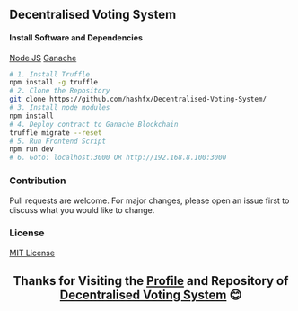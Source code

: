 ## Decentralised Voting System

#### Install Software and Dependencies

[Node JS](https://nodejs.org/en/download/)
[Ganache](https://trufflesuite.com/ganache/index.html)


```bash
# 1. Install Truffle
npm install -g truffle
# 2. Clone the Repository
git clone https://github.com/hashfx/Decentralised-Voting-System/
# 3. Install node modules
npm install
# 4. Deploy contract to Ganache Blockchain
truffle migrate --reset
# 5. Run Frontend Script
npm run dev
# 6. Goto: localhost:3000 OR http://192.168.8.100:3000
```

### Contribution
Pull requests are welcome. For major changes, please open an issue first to discuss what you would like to change.

### License
[MIT License](https://github.com/hashfx/Decentralised-Voting-System/blob/main/LICENSE)

<h2 align="center">
Thanks for Visiting the <a href="https://github.com/hashfx">Profile</a> and Repository of <a href="https://github.com/hashfx/Decentralised-Voting-System/">Decentralised Voting System</a> 😊
